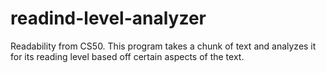 # readind-level-analyzer
Readability from CS50. This program takes a chunk of text and analyzes it for its reading level based off certain aspects of the text.
